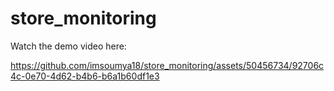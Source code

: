 # store_monitoring

Watch the demo video here:


https://github.com/imsoumya18/store_monitoring/assets/50456734/92706c4c-0e70-4d62-b4b6-b6a1b60df1e3

